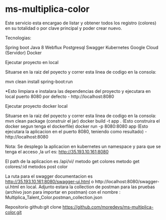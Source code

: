 # ms-multiplica-color

Este servicio esta encargao de listar y obtener todos los registro (colores) en su totalidad o por clave principal
y poder crear nuevo.

Tecnologias:

Spring boot Java 8
Webflux
Postgresql
Swagger
Kubernetes Google Cloud (Servidor)
Docker

Ejecutar proyecto en local

 Situarse en la raiz del poyecto y correr esta linea de codigo en la consola:

  mvn clean install spring-boot:run

  *Esto limpiara e instalara las dependencias del proyecto y ejecutara en local puerto 8080 por defecto
    - http://localhost:8080

Ejecutar proyecto docker local

 Situarse en la raiz del poyecto y correr esta linea de codigo en la consola:
   mvn clean package (construir el jar)
   docker build -t app .   (Esto construira el docker segun tenga el dockerfile)
   docker run -p 8080:8080 app (Esto ejecutara la aplicacion en el puerto 8080, teniendo como resultado)
    - http://localhost:8080


Nota: Se desplego la aplicacion en kubernetes un namespace y para que se tenga el acceso ,la url es:
	http://35.193.10.161:8080
	

El path de la aplicacion es /api/vi/
			metodo get colores
			metodo get colores/:id
			metodos post color

La ruta para el swagger documentacion es http://35.193.10.161:8080/swagger-ui.html o http://localhost:8080/swagger-ui.html en local.
Adjunto estara la collection de postman para las pruebas (archivo json para importar en postman) con el nombre : Multiplica_Talent_Color.postman_collection.json

Repositorio github:git clone https://github.com/moredevs/ms-multiplica-color.git